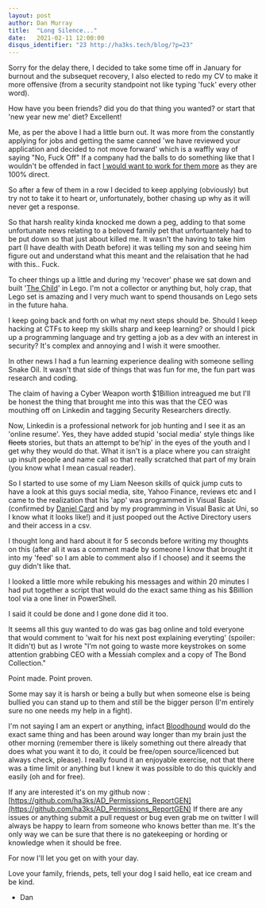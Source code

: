 ```yaml
---
layout: post
author: Dan Murray
title:  "Long Silence..."
date:   2021-02-11 12:00:00
disqus_identifier: "23 http://ha3ks.tech/blog/?p=23"
---
```

Sorry for the delay there, I decided to take some time off in January for burnout and the subsequet recovery, I also elected to redo my CV to make it more offensive (from a security standpoint not like typing 'fuck' every other word). 

How have you been friends? did you do that thing you wanted? or start that 'new year new me' diet? Excellent!

<!--more-->

Me, as per the above I had a little burn out. It was more from the constantly applying for jobs and getting the same canned 'we have reviewed your application and decided to not move forward' which is a waffly way of saying "No, Fuck Off" If a company had the balls to do something like that I wouldn't be offended in fact <u>I would want to work for them more</u> as they are 100% direct.

So after a few of them in a row I decided to keep applying (obviously) but try not to take it to heart or, unfortunately, bother chasing up why as it will never get a response.

So that harsh reality kinda knocked me down a peg, adding to that some unfortunate news relating to a beloved family pet that unfortuantely had to be put down so that just about killed me. It wasn't the having to take him part (I have dealth with Death before) it was telling my son and seeing him figure out and understand what this meant and the relaisation that he had with this.. Fuck.

To cheer things up a little and during my 'recover' phase we sat down and built '[The Child](https://www.lego.com/en-gb/product/the-child-75318)' in Lego. I'm not a collector or anything but, holy crap, that Lego set is amazing and I very much want to spend thousands on Lego sets in the future haha.

I keep going back and forth on what my next steps should be. Should I keep hacking at CTFs to keep my skills sharp and keep learning? or should I pick up a programming language and try getting a job as a dev with an interest in security? It's complex and annoying and I wish it were smoother.

In other news I had a fun learning experience dealing with someone selling Snake Oil. It wasn't that side of things that was fun for me, the fun part was research and coding.

The claim of having a Cyber Weapon worth $1Billion intreagued me but I'll be honest the thing that brought me into this was that the CEO was mouthing off on Linkedin and tagging Security Researchers directly.

Now, Linkedin is a professional network for job hunting and I see it as an 'online resume'. Yes, they have added stupid 'social media' style things like ~~fleets~~ stories, but thats an attempt to be'hip' in the eyes of the youth and I get why they would do that. What it isn't is a place where you can straight up insult people and name call so that really scratched that part of my brain (you know what I mean casual reader).

So I started to use some of my Liam Neeson skills of quick jump cuts to have a look at this guys social media, site, Yahoo Finance, reviews etc and I came to the realization that his 'app' was programmed in Visual Basic (confirmed by [Daniel Card](https://twitter.com/UK_Daniel_Card) and by my programming in Visual Basic at Uni, so I know what it looks like!) and it just pooped out the Active Directory users and their access in a csv.

I thought long and hard about it for 5 seconds before writing my thoughts on this (after all it was a comment made by someone I know that brought it into my 'feed' so I am able to comment also if I choose) and it seems the guy didn't like that.

I looked a little more while rebuking his messages and within 20 minutes I had put together a script that would do the exact same thing as his $Billion tool via a one liner in PowerShell.

I said it could be done and I gone done did it too.

It seems all this guy wanted to do was gas bag online and told everyone that would comment to 'wait for his next post explaining everyting' (spoiler: It didn't) but as I wrote "I’m not going to waste more keystrokes on some attention grabbing CEO with a Messiah complex and a copy of The Bond Collection."

Point made. Point proven.

Some may say it is harsh or being a bully but when someone else is being bullied you can stand up to them and still be the bigger person (I'm entirely sure no one needs my help in a fight).

I'm not saying I am an expert or anything, infact [Bloodhound](https://github.com/BloodHoundAD/BloodHound) would do the exact same thing and has been around way longer than my brain just the other morning (remember there is likely something out there already that does what you want it to do, it could be free/open source/licenced but always check, please). I really found it an enjoyable exercise, not that there was a time limit or anything but I knew it was possible to do this quickly and easily (oh and for free).

If any are interested it's on my github now : [https://github.com/ha3ks/AD_Permissions_ReportGEN](https://github.com/ha3ks/AD_Permissions_ReportGEN) If there are any issues or anything submit a pull request or bug even grab me on twitter I will always be happy to learn from someone who knows better than me. It's the only way we can be sure that there is no gatekeeping or hording or knowledge when it should be free.

For now I'll let you get on with your day.

Love your family, friends, pets, tell your dog I said hello, eat ice cream and be kind.

- Dan
